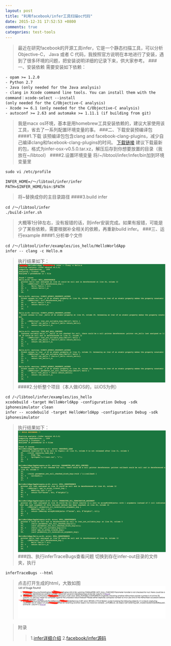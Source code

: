 ```yaml
---
layout: post
title: "利用facebook/infer工具扫描oc代码"
date: 2015-12-31 17:52:53 +0800
comments: true
categories: test-tools
---
```

>最近在研究facebook的开源工具infer，它是一个静态扫描工具，可以分析 Objective-C， Java 或者 C 代码，我按照官方说明在本地进行了安装，遇到了很多环境的问题，把安装说明详细的记录下来，供大家参考。
###一、安装依赖
>需要安装如下依赖：

```
- opam >= 1.2.0 
- Python 2.7
- Java (only needed for the Java analysis)
- clang in Xcode command line tools. You can install them with the command：xcode-select --install
(only needed for the C/Objective-C analysis)
- Xcode >= 6.1 (only needed for the C/Objective-C analysis)
- autoconf >= 2.63 and automake >= 1.11.1 (if building from git)
```
>我是macx os环境，基本是用homebrew工具安装依赖的，建议大家使用该工具，省去了一系列配置环境变量的事。
###二、下载安装预编译包
####1.下载
>该预编译包包含clang and facebook-clang-plugins，减少自己编译clang和facebook-clang-plugins的时间。
>[下载链接](https://github.com/facebook/infer/releases)
>建议下载最新的包，格式为infer-osx-v0.5.0.tar.xz，解压后存到你想要放置的目录（我放在~/libtool）
####2.设置环境变量
>将/~/libtool/infer/infer/bin加到环境变量里
```
sudo vi /etc/profile
```
```
INFER_HOME=/～/libtool/infer/infer
PATH=$INFER_HOME/bin:$PATH
```
>将~替换成你的主目录路径
####3.build infer
```
cd /～/libtool/infer
./build-infer.sh
```
>大概等1分钟左右，没有报错的话，则infer安装完成。如果有报错，可能是少了某些依赖，需要根据补全相关的依赖，再重新build infer。
###三、运行example
####1.分析单个文件
```
cd /～/libtool/infer/examples/ios_hello/HelloWorldApp
infer -- clang -c Hello.m
```
>执行结果如下：
>![单个文件的扫描结果](https://raw.githubusercontent.com/qiuhm/Resource/master/blogpic/infer/single.jpg)
####2.分析整个项目（本人做iOS的，以iOS为例）
```
cd /~/libtool/infer/examples/ios_hello
xcodebuild -target HelloWorldApp -configuration Debug -sdk iphonesimulator clean
infer -- xcodebuild -target HelloWorldApp -configuration Debug -sdk iphonesimulator
```
>执行结果如下：
>![项目的扫描结果](https://raw.githubusercontent.com/qiuhm/Resource/master/blogpic/infer/project.jpg)
###四、执行inferTraceBugs查看问题
>切换到存在infer-out目录的文件夹，执行
```
inferTraceBugs --html
```
>点击打开生成的html，大致如图
>![html报告](https://raw.githubusercontent.com/qiuhm/Resource/master/blogpic/infer/html.jpg)

>附录
>>1.[infer详细介绍](http://fbinfer.com/)
>>2.[facebook/infer源码](https://github.com/facebook/infer)

